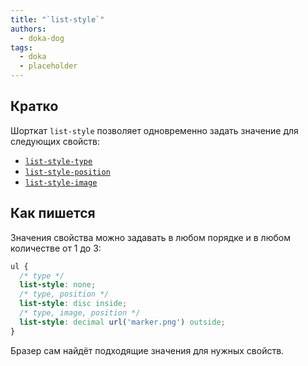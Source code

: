 ```yaml
---
title: "`list-style`"
authors:
  - doka-dog
tags:
  - doka
  - placeholder
---
```


## Кратко

Шорткат `list-style` позволяет одновременно задать значение для следующих свойств:

- [`list-style-type`](/css/list-style-type)
- [`list-style-position`](/css/list-style-position)
- [`list-style-image`](/css/list-style-image)

## Как пишется

Значения свойства можно задавать в любом порядке и в любом количестве от 1 до 3:

```css
ul {
  /* type */
  list-style: none;
  /* type, position */
  list-style: disc inside;
  /* type, image, position */
  list-style: decimal url('marker.png') outside;
}
```

Бразер сам найдёт подходящие значения для нужных свойств.

